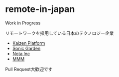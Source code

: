 # remote-in-japan
Work in Progress

リモートワークを採用している日本のテクノロジー企業

* [Kaizen Platform](https://kaizenplatform.com/ja/aboutus.html)
* [Sonic Garden](http://www.sonicgarden.jp/)
* [Nota Inc](http://www.notainc.com/)
* [MMM](http://mmmcorp.co.jp/)

Pull Request大歓迎です
